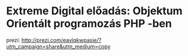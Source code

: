 # Extreme Digital előadás: Objektum Orientált programozás PHP -ben
prezi: http://prezi.com/eavlqkwpasie/?utm_campaign=share&utm_medium=copy
